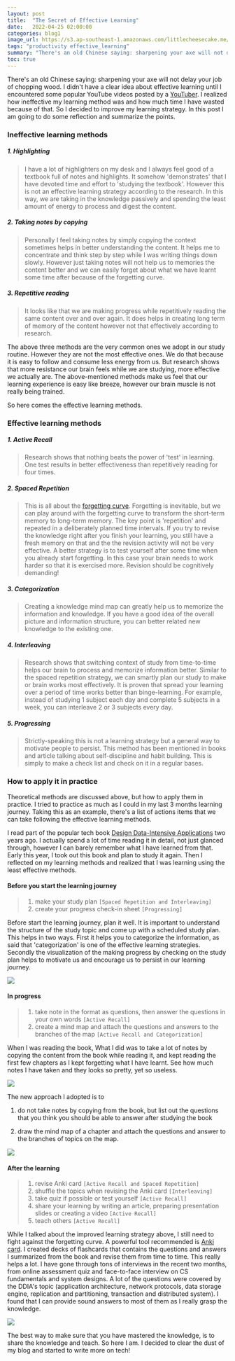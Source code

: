 ```yaml
---
layout: post
title:  "The Secret of Effective Learning"
date:   2022-04-25 02:00:00
categories: blog1
image_url: https://s3.ap-southeast-1.amazonaws.com/littlecheesecake.me/blog-post/effective-learning/effective_learning_header.jpeg
tags: "productivity effective_learning"
summary: "There's an old Chinese saying: sharpening your axe will not delay your job of chopping wood. I realized how ineffective my learning method was and how much time I have wasted because of that. So I decided to improve my learning strategy. In this post I am going to do some reflection and summarize the points."
toc: true
---
```


There's an old Chinese saying: sharpening your axe will not delay your job of chopping wood. I didn't have a clear idea about effective learning until I encountered some popular YouTube videos posted by a [YouTuber](https://aliabdaal.com/activerecallstudytechnique/). I realized how ineffective my learning method was and how much time I have wasted because of that. So I decided to improve my learning strategy. In this post I am going to do some reflection and summarize the points.

### Ineffective learning methods

##### 1. Highlighting

> I have a lot of highlighters on my desk and I always feel good of a textbook full of notes and highlights. It somehow 'demonstrates' that I have devoted time and effort to 'studying the textbook'. However this is not an effective learning strategy according to the research. In this way, we are taking in the knowledge passively and spending the least amount of energy to process and digest the content. 

##### 2. Taking notes by copying

> Personally I feel taking notes by simply copying the context sometimes helps in better understanding the content. It helps me to concentrate and think step by step while I was writing things down slowly. However just taking notes will not help us to memories the content better and we can easily forget about what we have learnt some time after because of the forgetting curve. 

##### 3. Repetitive reading

> It looks like that we are making progress while repetitively reading the same content over and over again. It does helps in creating long term of memory of the content however not that effectively according to research. 

The above three methods are the very common ones we adopt in our study routine. However they are not the most effective ones. We do that because it is easy to follow and consume less energy from us. But research shows that more resistance our brain feels while we are studying, more effective we actually are. The above-mentioned methods make us feel that our learning experience is easy like breeze, however our brain muscle is not really being trained.

So here comes the effective learning methods.

### Effective learning methods

##### 1. Active Recall

> Research shows that nothing beats the power of 'test' in learning. One test results in better effectiveness than repetitively reading for four times. 

##### 2. Spaced Repetition

> This is all about the [forgetting curve](https://www.wikiwand.com/en/Forgetting_curve). Forgetting is inevitable, but we can play around with the forgetting curve to transform the short-term memory to long-term memory. The key point is 'repetition' and repeated in a deliberately planned time intervals. If you try to revise the knowledge right after you finish your learning, you still have a fresh memory on that and the the revision activity will not be very effective. A better strategy is to test yourself after some time when you already start forgetting. In this case your brain needs to work harder so that it is exercised more. Revision should be cognitively demanding!

##### 3. Categorization

> Creating a knowledge mind map can greatly help us to memorize the information and knowledge. If you have a good idea of the overall picture and information structure, you can better related new knowledge to the existing one. 


##### 4. Interleaving

> Research shows that switching context of study from time-to-time helps our brain to process and memorize information better. Similar to the spaced repetition strategy, we can smartly plan our study to make or brain works most effectively. It is proven that spread your learning over a period of time works better than binge-learning. For example, instead of studying 1 subject each day and complete 5 subjects in a week, you can interleave 2 or 3 subjects every day.


##### 5. Progressing

> Strictly-speaking this is not a learning strategy but a general way to motivate people to persist. This method has been mentioned in books and article talking about self-discipline and habit building. This is simply to make a check list and check on it in a regular bases. 

### How to apply it in practice

Theoretical methods are discussed above, but how to apply them in practice. I tried to practice as much as I could in my last 3 months learning journey. Taking this as an example, there's a list of actions items that we can take following the effective learning methods.

I read part of the popular tech book [Design Data-Intensive Applications](https://www.oreilly.com/library/view/designing-data-intensive-applications/9781491903063/) two years ago. I actually spend a lot of time reading it in detail, not just glanced through, however I can barely remember what I have learned from that. Early this year, I took out this book and plan to study it again. Then I reflected on my learning methods and realized that I was learning using the least effective methods. 

#### Before you start the learning journey
>1. make your study plan `[Spaced Repetition and Interleaving]`
>2. create your progress check-in sheet `[Progressing]`

Before start the learning journey, plan it well. It is important to understand the structure of the study topic and come up with a scheduled study plan. This helps in two ways. First it helps you to categorize the information, as said that 'categorization' is one of the effective learning strategies. Secondly the visualization of the making progress by checking on the study plan helps to motivate us and encourage us to persist in our learning journey. 

![][image-progress]

#### In progress
>1. take note in the format as questions, then answer the questions in your own words `[Active Recall]`
>2. create a mind map and attach the questions and answers to the branches of the map `[Active Recall and Categorization]`

When I was reading the book, What I did was to take a lot of notes by copying the content from the book while reading it, and kept reading the first few chapters as I kept forgetting what I have learnt. See how much notes I have taken and they looks so pretty, yet so useless.

![][image-notes]

The new approach I adopted is to

1) do not take notes by copying from the book, but list out the questions that you think you should be able to answer after studying the book 

2) draw the mind map of a chapter and attach the questions and answer to the branches of topics on the map.

![][image-mindmap]

#### After the learning
>1. revise Anki card `[Active Recall and Spaced Repetition]`
>2. shuffle the topics when revising the Anki card `[Interleaving]`
>3. take quiz if possible or test yourself `[Active Recall]`
>4. share your learning by writing an article, preparing presentation slides or creating a video `[Active Recall]`
>5. teach others `[Active Recall]`

While I talked about the improved learning strategy above, I still need to fight against the forgetting curve. A powerful tool recommended is [Anki card](https://apps.ankiweb.net/). I created decks of flashcards that contains the questions and answers I summarized from the book and revise them from time to time. This really helps a lot. I have gone through tons of interviews in the recent two months, from online assessment quiz and face-to-face interview on CS fundamentals and system designs. A lot of the questions were covered by the DDIA's topic (application architecture, network protocols, data storage engine, replication and partitioning, transaction and distributed system). I found that I can provide sound answers to most of them as I really grasp the knowledge.

![][image-anki]

The best way to make sure that you have mastered the knowledge, is to share the knowledge and teach. So here I am. I decided to clear the dust of my blog and started to write more on tech!

[image-progress]: https://s3.ap-southeast-1.amazonaws.com/littlecheesecake.me/blog-post/effective-learning/effective_learning_plan.jpg
[image-notes]: https://s3.ap-southeast-1.amazonaws.com/littlecheesecake.me/blog-post/effective-learning/effective_learning_note.jpg
[image-mindmap]: https://s3.ap-southeast-1.amazonaws.com/littlecheesecake.me/blog-post/effective-learning/effective_learning_mindmap.jpg
[image-anki]: https://s3.ap-southeast-1.amazonaws.com/littlecheesecake.me/blog-post/effective-learning/effective_learning_anki.jpg
